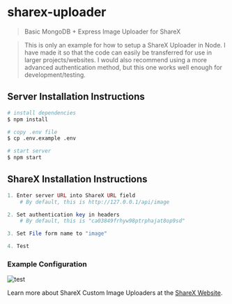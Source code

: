 # sharex-uploader

> Basic MongoDB + Express Image Uploader for ShareX

> This is only an example for how to setup a ShareX Uploader in Node. I have made it so that the code can easily be transferred for use in larger projects/websites. I would also recommend using a more advanced authentication method, but this one works well enough for development/testing.

## Server Installation Instructions

```bash
# install dependencies
$ npm install

# copy .env file
$ cp .env.example .env

# start server
$ npm start
```

## ShareX Installation Instructions

```php
1. Enter server URL into ShareX URL field
    # By default, this is http://127.0.0.1/api/image

2. Set authentication key in headers
    # By default, this is "ca03849frhyw98ptrphajat8op9sd"

3. Set File form name to "image"

4. Test
```

### Example Configuration

![test](https://matthew-cash.com/api/image/5c834167ea63f25aa17f16c2/raw)

Learn more about ShareX Custom Image Uploaders at the [ShareX Website](https://getsharex.com/docs/custom-uploader).
